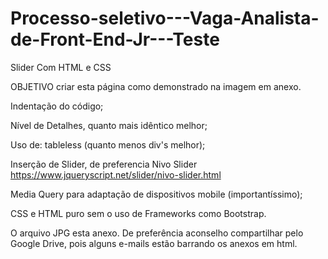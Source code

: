 # Processo-seletivo---Vaga-Analista-de-Front-End-Jr---Teste
Slider Com HTML e CSS

OBJETIVO 
criar esta página como demonstrado na imagem em anexo.

 Indentação do código;
 

Nível de Detalhes, quanto mais idêntico melhor;
 

Uso de: tableless (quanto menos div's melhor);
 

Inserção  de Slider, de preferencia Nivo Slider https://www.jqueryscript.net/slider/nivo-slider.html
 

Media Query para adaptação de dispositivos mobile (importantíssimo);
 

CSS e HTML puro sem o uso de Frameworks como Bootstrap.
 

O arquivo JPG esta anexo. De preferência aconselho compartilhar pelo Google Drive, pois alguns e-mails estão barrando os anexos em html.

 
